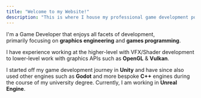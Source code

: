 ```yaml
---
title: "Welcome to my Website!"
description: "This is where I house my professional game development portfolio."
---
```


I'm a Game Developer that enjoys all facets of development,\
primarily focusing on **graphics engineering** and **games programming**.

I have experience working at the higher-level with VFX/Shader development to lower-level work with graphics APIs such as **OpenGL** & **Vulkan**.

I started off my game development journey in **Unity** and have since also used other engines such as **Godot** and more bespoke **C++** engines during the course of my university degree. Currently, I am working in **Unreal Engine**.
